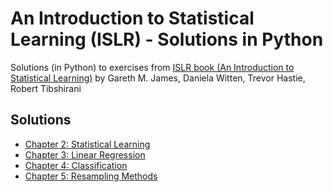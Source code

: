 # An Introduction to Statistical Learning (ISLR) - Solutions in Python
Solutions (in Python) to exercises from [ISLR book (An Introduction to Statistical Learning)](https://hastie.su.domains/ISLR2/ISLRv2_website.pdf)
 by Gareth M. James, Daniela Witten, Trevor Hastie, Robert Tibshirani

## Solutions
- [Chapter 2: Statistical Learning](notebooks/Chapter_2.ipynb)
- [Chapter 3: Linear Regression](notebooks/Chapter_3.ipynb)
- [Chapter 4: Classification](notebooks/Chapter_4.ipynb)
- [Chapter 5: Resampling Methods](notebooks/Chapter_5.ipynb)